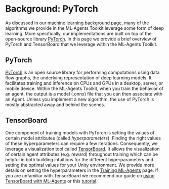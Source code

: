 # Background: PyTorch

As discussed in our
[machine learning background page](Background-Machine-Learning.md), many of the
algorithms we provide in the ML-Agents Toolkit leverage some form of deep
learning. More specifically, our implementations are built on top of the
open-source library [PyTorch](https://pytorch.org/). In this page we
provide a brief overview of PyTorch and TensorBoard
that we leverage within the ML-Agents Toolkit.

## PyTorch

[PyTorch](https://pytorch.org/) is an open source library for
performing computations using data flow graphs, the underlying representation of
deep learning models. It facilitates training and inference on CPUs and GPUs in
a desktop, server, or mobile device. Within the ML-Agents Toolkit, when you
train the behavior of an agent, the output is a model (.onnx) file that you can
then associate with an Agent. Unless you implement a new algorithm, the use of
PyTorch is mostly abstracted away and behind the scenes.

## TensorBoard

One component of training models with PyTorch is setting the values of
certain model attributes (called _hyperparameters_). Finding the right values of
these hyperparameters can require a few iterations. Consequently, we leverage a
visualization tool called
[TensorBoard](https://www.tensorflow.org/programmers_guide/summaries_and_tensorboard).
It allows the visualization of certain agent attributes (e.g. reward) throughout
training which can be helpful in both building intuitions for the different
hyperparameters and setting the optimal values for your Unity environment. We
provide more details on setting the hyperparameters in the
[Training ML-Agents](Training-ML-Agents.md) page. If you are unfamiliar with
TensorBoard we recommend our guide on
[using TensorBoard with ML-Agents](Using-Tensorboard.md) or this
[tutorial](https://github.com/dandelionmane/tf-dev-summit-tensorboard-tutorial).
